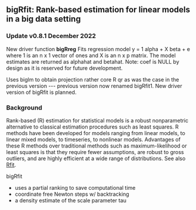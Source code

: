 bigRfit: Rank-based estimation for linear models in a big data setting
----------------------------------------------------------------------

### Update v0.8.1 December 2022 ###
New driver function **bigRreg**
Fits regression model y = 1 alpha + X beta + e 
where 1 is an n x 1 vector of ones and X is an n x p matrix.
The model estimates are returned as alphahat and betahat.
Note: coef is NULL by design as it is reserved for future development.

Uses biglm to obtain projection rather core R qr as was the case in the previous version --- previous version now renamed bigRfit1. 
New driver version of bigRfit is planned.


### Background ###
Rank-based (R) estimation for statistical models is a robust nonparametric alternative to classical estimation procedures such as least squares. R methods have been developed for models ranging from linear models, to linear mixed models, to timeseries, to nonlinear models. Advantages of these R methods over traditional methods such as maximum-likelihood or least squares is that they require fewer assumptions, are robust to gross outliers, and are highly efficient at a wide range of distributions. 
See also [Rfit](https://github.com/kloke/Rfit).

bigRfit 
- uses a partial ranking to save computational time
- coordinate free Newton steps w/ backtracking
- a density estimate of the scale parameter tau
